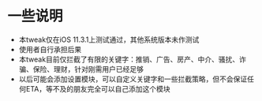 # 一些说明
  * 本tweak仅在iOS 11.3.1上测试通过，其他系统版本未作测试
  * 使用者自行承担后果
  * 本tweak目前仅拦截了有限的关键字：推销、广告、房产、中介、骚扰、诈骗、保险、理财，针对刚需用户已经足够
  * 以后可能会添加设置模块，可以自定义关键字和一些拦截策略，但不会保证任何ETA，等不及的朋友完全可以自己添加这个模块

